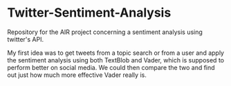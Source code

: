 # Twitter-Sentiment-Analysis
Repository for the AIR project concerning a sentiment analysis using twitter's API.

My first idea was to get tweets from a topic search or from a user and apply the sentiment analysis using both TextBlob and Vader, which is supposed to perform better on social media. We could then compare the two and find out just how much more effective Vader really is.
